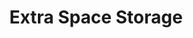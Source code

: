 ---
title: "Extra Space Storage"
url: /tulsa/extra-space-storage-east-21st-street/
shop: storage rental
---